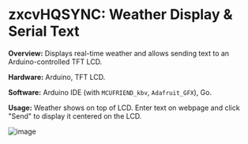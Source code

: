 # zxcvHQSYNC: Weather Display & Serial Text

**Overview:** Displays real-time weather and allows sending text to an Arduino-controlled TFT LCD.

**Hardware:** Arduino, TFT LCD.

**Software:** Arduino IDE (with `MCUFRIEND_kbv`, `Adafruit_GFX`), Go.


**Usage:** Weather shows on top of LCD. Enter text on webpage and click "Send" to display it centered on the LCD.

![image](https://github.com/user-attachments/assets/56f3eacc-6f29-4425-b3d8-95967f83dbea)
